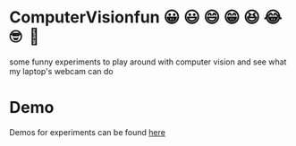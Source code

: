 
# ComputerVisionfun 😀 😃 😄 😁 😆 😂 🤓  🎂
some funny experiments to play around with computer vision and see what my laptop's webcam can do
# Demo
Demos for experiments can be found [here](http://aniket965.tech/ComputerVisionfun/Demoui/public/)
